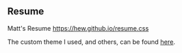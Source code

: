 ## Resume 

Matt's Resume
https://hew.github.io/resume.css

The custom theme I used, and others, can be found [here](https://github.com/PrismJS/prism-themes). 
